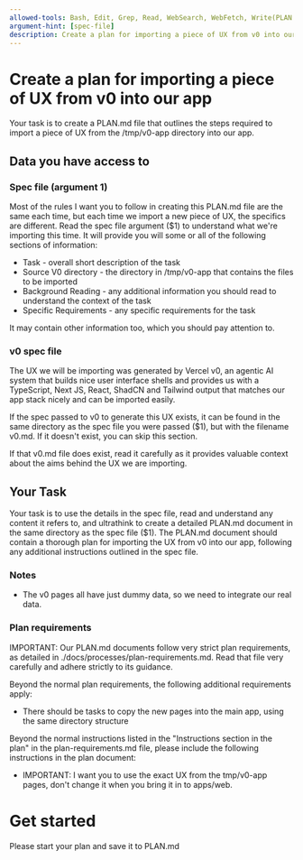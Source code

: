 ```yaml
---
allowed-tools: Bash, Edit, Grep, Read, WebSearch, WebFetch, Write(PLAN.md)
argument-hint: [spec-file]
description: Create a plan for importing a piece of UX from v0 into our app
---
```


# Create a plan for importing a piece of UX from v0 into our app

Your task is to create a PLAN.md file that outlines the steps required to import a piece of UX from the /tmp/v0-app directory into our app.

## Data you have access to

### Spec file (argument 1)

Most of the rules I want you to follow in creating this PLAN.md file are the same each time, but each time we import a new piece of UX, the specifics are different. Read the spec file argument ($1) to understand what we're importing this time. It will provide you will some or all of the following sections of information:

- Task - overall short description of the task
- Source V0 directory - the directory in /tmp/v0-app that contains the files to be imported
- Background Reading - any additional information you should read to understand the context of the task
- Specific Requirements - any specific requirements for the task

It may contain other information too, which you should pay attention to.

### v0 spec file

The UX we will be importing was generated by Vercel v0, an agentic AI system that builds nice user interface shells and provides us with a TypeScript, Next JS, React, ShadCN and Tailwind output that matches our app stack nicely and can be imported easily.

If the spec passed to v0 to generate this UX exists, it can be found in the same directory as the spec file you were passed ($1), but with the filename v0.md. If it doesn't exist, you can skip this section.

If that v0.md file does exist, read it carefully as it provides valuable context about the aims behind the UX we are importing.

## Your Task

Your task is to use the details in the spec file, read and understand any content it refers to, and ultrathink to create a detailed PLAN.md document in the same directory as the spec file ($1). The PLAN.md document should contain a thorough plan for importing the UX from v0 into our app, following any additional instructions outlined in the spec file.

### Notes

- The v0 pages all have just dummy data, so we need to integrate our real data.

### Plan requirements

IMPORTANT: Our PLAN.md documents follow very strict plan requirements, as detailed in ./docs/processes/plan-requirements.md. Read that file very carefully and adhere strictly to its guidance.

Beyond the normal plan requirements, the following additional requirements apply:

- There should be tasks to copy the new pages into the main app, using the same directory structure

Beyond the normal instructions listed in the "Instructions section in the plan" in the plan-requirements.md file, please include the following instructions in the plan document:

- IMPORTANT: I want you to use the exact UX from the tmp/v0-app pages, don't change it when you bring it in to apps/web.

# Get started

Please start your plan and save it to PLAN.md
